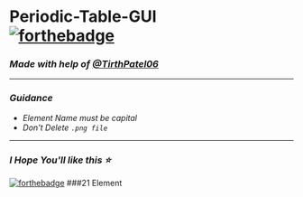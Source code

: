 # Periodic-Table-GUI <br>[![forthebadge ](https://forthebadge.com/images/badges/made-with-python.svg)](https://forthebadge.com)
### *Made with help of [@TirthPatel06](https://github.com/TirthPatel06)*
- - -
### *Guidance*
- *Element Name must be capital*
- *Don't Delete `.png file`*
- - -
### *I Hope You'll like this :star:*
[![forthebadge](https://forthebadge.com/images/badges/built-with-love.svg)](https://forthebadge.com)
###21 Element
